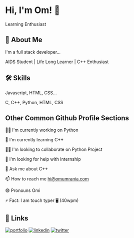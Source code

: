 
# Hi, I'm Om! 👋

Learning Enthusiast
## 🚀 About Me
I'm a full stack developer...

AIDS Student | Life Long Learner | C++ Enthusiast
## 🛠 Skills
Javascript, HTML, CSS...

C, C++, Python, HTML, CSS
## Other Common Github Profile Sections
👩‍💻 I'm currently working on Python

🧠 I'm currently learning C++

👯‍♀️ I'm looking to collaborate on Python Project

🤔 I'm looking for help with Internship 

💬 Ask me about C++

📫 How to reach me hi@omumrania.com

😄 Pronouns Omi

⚡️ Fact: I am touch typer 🖥 (40wpm)
## 🔗 Links
[![portfolio](https://img.shields.io/badge/my_portfolio-000?style=for-the-badge&logo=ko-fi&logoColor=white)](https://www.omumrania.com/)
[![linkedin](https://img.shields.io/badge/linkedin-0A66C2?style=for-the-badge&logo=linkedin&logoColor=white)](https://www.linkedin.com/in/omumrania/)
[![twitter](https://img.shields.io/badge/twitter-1DA1F2?style=for-the-badge&logo=twitter&logoColor=white)](https://twitter.com/umrania_om)

